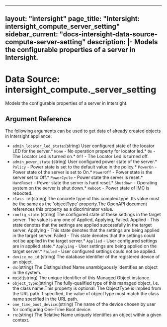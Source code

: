 
---
layout: "intersight"
page_title: "Intersight: intersight_compute_server_setting"
sidebar_current: "docs-intersight-data-source-compute-server-setting"
description: |-
Models the configurable properties of a server in Intersight.
---

# Data Source: intersight_compute._server_setting
Models the configurable properties of a server in Intersight.
## Argument Reference
The following arguments can be used to get data of already created objects in Intersight appliance:
* `admin_locator_led_state`:(string) User configured state of the locator LED for the server.* `None` - No operation property for locator led.* `On` - The Locator Led is turned on.* `Off` - The Locator Led is turned off. 
* `admin_power_state`:(string) User configured power state of the server.* `Policy` - Power state is set to the default value in the policy.* `PowerOn` - Power state of the server is set to On.* `PowerOff` - Power state is the server set to Off.* `PowerCycle` - Power state the server is reset.* `HardReset` - Power state the server is hard reset.* `Shutdown` - Operating system on the server is shut down.* `Reboot` - Power state of IMC is rebooted. 
* `class_id`:(string) The concrete type of this complex type. Its value must be the same as the 'objectType' property.The OpenAPI document references this property as a discriminator value. 
* `config_state`:(string) The configured state of these settings in the target server. The value is any one of Applied, Applying, Failed. Applied - This state denotes that the settings are applied successfully in the target server. Applying - This state denotes that the settings are being applied in the target server. Failed - This state denotes that the settings could not be applied in the target server.* `Applied` - User configured settings are in applied state.* `Applying` - User settings are being applied on the target server.* `Failed` - User configured settings could not be applied. 
* `device_mo_id`:(string) The database identifier of the registered device of an object. 
* `dn`:(string) The Distinguished Name unambiguously identifies an object in the system. 
* `moid`:(string) The unique identifier of this Managed Object instance. 
* `object_type`:(string) The fully-qualified type of this managed object, i.e. the class name.This property is optional. The ObjectType is implied from the URL path.If specified, the value of objectType must match the class name specified in the URL path. 
* `one_time_boot_device`:(string) The name of the device chosen by user for configuring One-Time Boot device. 
* `rn`:(string) The Relative Name uniquely identifies an object within a given context. 
